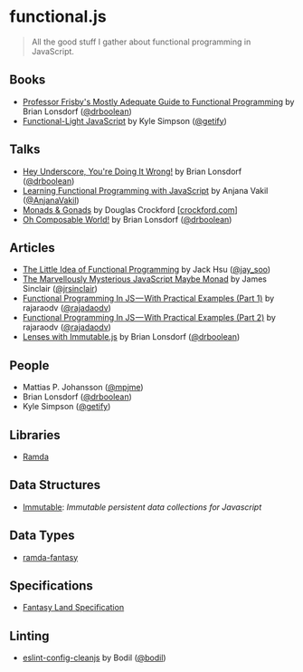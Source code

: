 # functional.js

> All the good stuff I gather about functional programming in JavaScript.

## Books
- [Professor Frisby's Mostly Adequate Guide to Functional Programming](https://github.com/MostlyAdequate/mostly-adequate-guide) by Brian Lonsdorf ([@drboolean](https://twitter.com/drboolean))
- [Functional-Light JavaScript](https://github.com/getify/Functional-Light-JS) by Kyle Simpson ([@getify](https://twitter.com/getify))

## Talks
- [Hey Underscore, You're Doing It Wrong!](https://www.youtube.com/watch?v=m3svKOdZijA) by Brian Lonsdorf ([@drboolean](https://twitter.com/drboolean))
- [Learning Functional Programming with JavaScript](https://www.youtube.com/watch?v=e-5obm1G_FY) by Anjana Vakil ([@AnjanaVakil](https://twitter.com/AnjanaVakil))
- [Monads & Gonads](https://www.youtube.com/watch?v=dkZFtimgAcM) by   Douglas Crockford [[crockford.com](http://crockford.com/)]
- [Oh Composable World!](https://www.youtube.com/watch?v=SfWR3dKnFIo) by Brian Lonsdorf ([@drboolean](https://twitter.com/drboolean))

## Articles

- [The Little Idea of Functional Programming](http://jaysoo.ca/2016/01/13/functional-programming-little-ideas/) by Jack Hsu ([@jay_soo](https://twitter.com/jay_soo))
- [The Marvellously Mysterious JavaScript Maybe Monad](http://jrsinclair.com/articles/2016/marvellously-mysterious-javascript-maybe-monad) by James Sinclair ([@jrsinclair](https://twitter.com/jrsinclair))
- [Functional Programming In JS — With Practical Examples (Part 1)](https://medium.com/@rajaraodv/functional-programming-in-js-with-practical-examples-part-1-87c2b0dbc276#.6x691rile) by rajaraodv ([@rajadaodv](https://twitter.com/rajaraodv))
- [Functional Programming In JS — With Practical Examples (Part 2)](https://medium.com/@rajaraodv/functional-programming-in-js-with-practical-examples-part-2-429d2e8ccc9e) by rajaraodv ([@rajadaodv](https://twitter.com/rajaraodv))
- [Lenses with Immutable.js](https://medium.com/@drboolean/lenses-with-immutable-js-9bda85674780) by Brian Lonsdorf ([@drboolean](https://twitter.com/drboolean))

## People

- Mattias P. Johansson ([@mpjme](https://twitter.com/mpjme))
- Brian Lonsdorf ([@drboolean](https://twitter.com/drboolean))
- Kyle Simpson ([@getify](https://twitter.com/getify))

## Libraries

- [Ramda](http://ramdajs.com/)

## Data Structures

- [Immutable](https://github.com/facebook/immutable-js): *Immutable persistent data collections for Javascript*

## Data Types

- [ramda-fantasy](https://github.com/ramda/ramda-fantasy)

## Specifications

- [Fantasy Land Specification](https://github.com/fantasyland/fantasy-land)

## Linting

- [eslint-config-cleanjs](https://github.com/bodil/eslint-config-cleanjs) by Bodil ([@bodil](https://twitter.com/bodil))
